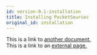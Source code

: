 ```yaml
---
id: version-0.1-installation
title: Installing PocketSourcec
original_id: installation
---
```


This is a link to [another document.](doc3.md)  
This is a link to an [external page.](http://www.example.com)
